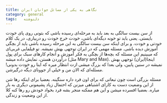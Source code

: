 ```yaml
---
title: نگاهی به یکی از مسائل جوانان ایران
category: general
tags:   دلنوشته
---
```


از سن بیست سالگی به بعد باید به مرحله‌ای رسیده باشی که بتونی روی پای خودت بایستی. یعنی باید تو خونه دیگه‌ای باشی، خودت خرج خودت رو دربیاری، در یک کلام خودتی و خودت. و برای اینکه سن بیست سالگی به این مرحله رسیده باشی باید از بچگی آموزش دیده باشی. مسئله مهمی که در ایران توجهی بهش نمیشه. تو فیلمایی غربی‌ای که میبینیم این مسئله که بچه‌ها از بچگی به فکر آموزش و انجام کارهای سبک برای پول درآوردن هستن، نمایش داده میشه (مثل Mary and Max).
اینجا(ایران) توجهی بهش نمیشه در سنین پایین، ولی بعدا که بزرگ میشی ازت انتظار میره که اینا رو خودت بدونی!
مسئله‌ای که الان من و خیلی از جوونای دیگه درگیرشن. 

مسئله بزرگی است چون تبعاتی که برای اون فرد داره سنگینه. بعضیا برای اینکه رها شن از این وضعیت دست به کارای اشتباهی میزنن که احتمال زیاد پشیمونی دیگری به بار میاره. بعضیا افسرده میشن و این هم ممکنه منجر بشه فرد بخواد خودش رو رها کنه کلا از این وضعیت و زندگی.







